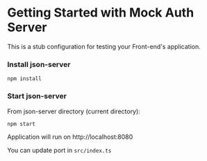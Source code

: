 # Getting Started with Mock Auth Server

This is a stub configuration for testing your Front-end's application.

### Install json-server

```shell
npm install
```

### Start json-server

From json-server directory (current directory):

```shell
npm start
```

Application will run on http://localhost:8080

You can update port in `src/index.ts`
